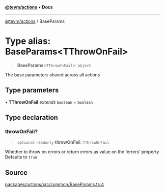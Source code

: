[**@tevm/actions**](../README.md) • **Docs**

***

[@tevm/actions](../globals.md) / BaseParams

# Type alias: BaseParams\<TThrowOnFail\>

> **BaseParams**\<`TThrowOnFail`\>: `object`

The base parameters shared across all actions

## Type parameters

• **TThrowOnFail** *extends* `boolean` = `boolean`

## Type declaration

### throwOnFail?

> `optional` `readonly` **throwOnFail**: `TThrowOnFail`

Whether to throw on errors or return errors as value on the 'errors' property
Defaults to `true`

## Source

[packages/actions/src/common/BaseParams.ts:4](https://github.com/evmts/tevm-monorepo/blob/main/packages/actions/src/common/BaseParams.ts#L4)
